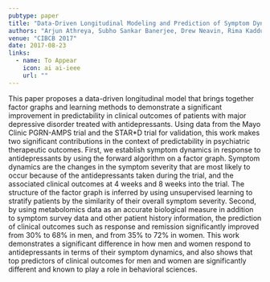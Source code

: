 ```yaml
---
pubtype: paper
title: "Data-Driven Longitudinal Modeling and Prediction of Symptom Dynamics in Major Depressive Disorder: Integrating Factor Graphs and Learning Methods"
authors: "Arjun Athreya, Subho Sankar Banerjee, Drew Neavin, Rima Kaddurah-Daouk, A. John Rush, Mark Frye, Liewei Wang, Richard Weinshilboum, William Bobo and Ravishankar Iyer"
venue: "CIBCB 2017"
date: 2017-08-23
links:
  - name: To Appear
    icon: ai ai-ieee
    url: ""
---
```


This paper proposes a data-driven longitudinal model that brings together factor graphs and learning methods to
demonstrate a significant improvement in predictability in clinical outcomes of patients with major depressive disorder
treated with antidepressants. Using data from the Mayo Clinic PGRN-AMPS trial and the STAR*D trial for validation, this
work makes two significant contributions in the context of predictability in psychiatric therapeutic outcomes. First, we
establish symptom dynamics in response to antidepressants by using the forward algorithm on a factor graph. Symptom
dynamics are the changes in the symptom severity that are most likely to occur because of the antidepressants taken
during the trial, and the associated clinical outcomes at 4 weeks and 8 weeks into the trial. The structure of the
factor graph is inferred by using unsupervised learning to stratify patients by the similarity of their overall symptom
severity. Second, by using metabolomics data as an accurate biological measure in addition to symptom survey data and
other patient history information, the prediction of clinical outcomes such as response and remission significantly
improved from 30% to 68% in men, and from 35% to 72% in women. This work demonstrates a significant difference in how
men and women respond to antidepressants in terms of their symptom dynamics, and also shows that top predictors of
clinical outcomes for men and women are significantly different and known to play a role in behavioral sciences.
